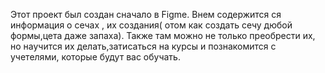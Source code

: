 Этот проект был создан сначало в Figme.
Внем содержится ся информация о сечах , их создания(  отом как создать сечу дюбой формы,цета даже запаха).
Также там можно не только преобрести их, но научится их делать,затисаться на курсы и познакомится  с учетелями, которые будут вас обучать.
